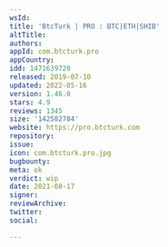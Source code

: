 ```yaml
---
wsId: 
title: 'BtcTurk | PRO : BTC|ETH|SHIB'
altTitle: 
authors: 
appId: com.btcturk.pro
appCountry: 
idd: 1471639720
released: 2019-07-10
updated: 2022-05-16
version: 1.46.0
stars: 4.9
reviews: 1345
size: '142582784'
website: https://pro.btcturk.com
repository: 
issue: 
icon: com.btcturk.pro.jpg
bugbounty: 
meta: ok
verdict: wip
date: 2021-08-17
signer: 
reviewArchive: 
twitter: 
social: 

---
```


